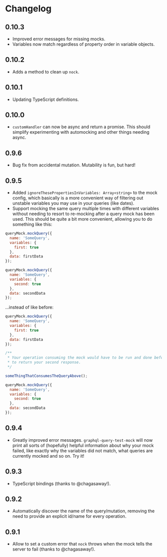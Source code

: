 # Changelog

## 0.10.3

- Improved error messages for missing mocks.
- Variables now match regardless of property order in variable objects.

## 0.10.2

- Adds a method to clean up `nock`.

## 0.10.1

- Updating TypeScript definitions.

## 0.10.0

- `customHandler` can now be async and return a promise. This should simplify experimenting with automocking and other things needing async.

## 0.9.6

- Bug fix from accidental mutation. Mutability is fun, but hard!

## 0.9.5

- Added `ignoreThesePropertiesInVariables: Array<string>` to the mock config, which basically is a more convenient way of
  filtering out unstable variables you may use in your queries (like dates).
- Support mocking the same query multiple times with different variables without needing to resort to re-mocking after
  a query mock has been used. This should be quite a bit more convenient, allowing you to do something like this:

```javascript
queryMock.mockQuery({
  name: 'SomeQuery',
  variables: {
    first: true
  },
  data: firstData
});

queryMock.mockQuery({
  name: 'SomeQuery',
  variables: {
    second: true
  },
  data: secondData
});
```

...instead of like before:

```javascript
queryMock.mockQuery({
  name: 'SomeQuery',
  variables: {
    first: true
  },
  data: firstData
});

/**
 * Your operation consuming the mock would have to be run and done before you could re-mock the query
 * to return your second response.
 */

someThingThatConsumesTheQueryAbove();

queryMock.mockQuery({
  name: 'SomeQuery',
  variables: {
    second: true
  },
  data: secondData
});
```

## 0.9.4

- Greatly improved error messages. `graphql-query-test-mock` will now print all sorts of (hopefully) helpful
  information about why your mock failed, like exactly why the variables did not match, what queries are currently mocked
  and so on. Try it!

## 0.9.3

- TypeScript bindings (thanks to @chagasaway!).

## 0.9.2

- Automatically discover the name of the query/mutation, removing the need to provide an explicit
  id/name for every operation.

## 0.9.1

- Allow to set a custom error that `nock` throws when the mock tells the server to fail (thanks to @chagasaway!).
